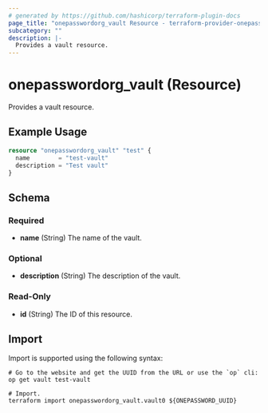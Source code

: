 ```yaml
---
# generated by https://github.com/hashicorp/terraform-plugin-docs
page_title: "onepasswordorg_vault Resource - terraform-provider-onepasswordorg"
subcategory: ""
description: |-
  Provides a vault resource.
---
```


# onepasswordorg_vault (Resource)

Provides a vault resource.

## Example Usage

```terraform
resource "onepasswordorg_vault" "test" {
  name        = "test-vault"
  description = "Test vault"
}
```

<!-- schema generated by tfplugindocs -->
## Schema

### Required

- **name** (String) The name of the vault.

### Optional

- **description** (String) The description of the vault.

### Read-Only

- **id** (String) The ID of this resource.

## Import

Import is supported using the following syntax:

```shell
# Go to the website and get the UUID from the URL or use the `op` cli:
op get vault test-vault

# Import.
terraform import onepasswordorg_vault.vault0 ${ONEPASSWORD_UUID}
```
